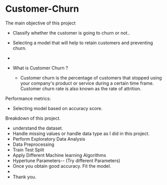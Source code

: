 # Customer-Churn
The main objective of this project 

-  Classify whether the customer is going to churn or not..

- Selecting a model that will help to retain customers and preventing churn.
- 

- What is Customer Churn ?

  -  Customer churn is the percentage of customers that stopped using your company's product or service during a certain time frame. Customer churn rate is also known as the rate of  attrition.


Performance metrics: 
   
 -  Selecting model based on accuracy score.

Breakdown of this project.
-  understand the dataset.
-  Handle missing values or handle data type as I did in this project.
-  Perform Exploratory Data Analysis
-  Data Preprocessing
-  Train Test Split
-  Apply Different Machine learning Algorithms
-  Hypertune Parameters-- (Try different Parameters)
-  Once you obtain good accuracy. Fit the model.
-  
-  Thank you.
